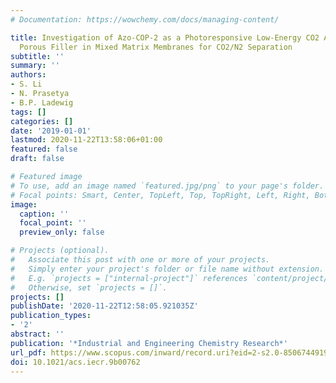 ```yaml
---
# Documentation: https://wowchemy.com/docs/managing-content/

title: Investigation of Azo-COP-2 as a Photoresponsive Low-Energy CO2 Adsorbent and
  Porous Filler in Mixed Matrix Membranes for CO2/N2 Separation
subtitle: ''
summary: ''
authors:
- S. Li
- N. Prasetya
- B.P. Ladewig
tags: []
categories: []
date: '2019-01-01'
lastmod: 2020-11-22T13:58:06+01:00
featured: false
draft: false

# Featured image
# To use, add an image named `featured.jpg/png` to your page's folder.
# Focal points: Smart, Center, TopLeft, Top, TopRight, Left, Right, BottomLeft, Bottom, BottomRight.
image:
  caption: ''
  focal_point: ''
  preview_only: false

# Projects (optional).
#   Associate this post with one or more of your projects.
#   Simply enter your project's folder or file name without extension.
#   E.g. `projects = ["internal-project"]` references `content/project/deep-learning/index.md`.
#   Otherwise, set `projects = []`.
projects: []
publishDate: '2020-11-22T12:58:05.921035Z'
publication_types:
- '2'
abstract: ''
publication: '*Industrial and Engineering Chemistry Research*'
url_pdf: https://www.scopus.com/inward/record.uri?eid=2-s2.0-85067449192&doi=10.1021%2facs.iecr.9b00762&partnerID=40&md5=d05ccec8e78c94f516c71329a53ebef8
doi: 10.1021/acs.iecr.9b00762
---
```

